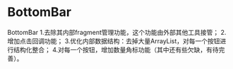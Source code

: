 # BottomBar
BottomBar
1.去除其内部fragment管理功能，这个功能由外部其他工具接管；
2.增加点击回调功能；
3.优化内部数据结构：去掉大量ArrayList，对每一个按钮进行结构化整合；
4.对每一个按钮，增加数量角标功能（其中还有些欠缺，有待完善）。
